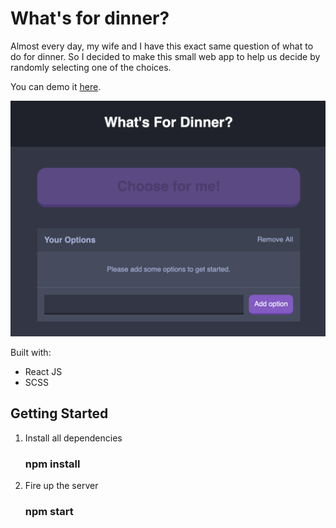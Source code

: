 # What's for dinner?

Almost every day, my wife and I have this exact same question of what to do for dinner. So I decided to make this small web app to help us decide by randomly selecting one of the choices. 

You can demo it [here](https://joseph-gansukh.github.io/whats-for-dinner/).

![whatsfordinner.png](images/whatsfordinner.png)

Built with: 
  - React JS
  - SCSS

## Getting Started
  1. Install all dependencies
        ### npm install
  2. Fire up the server
        ### npm start


